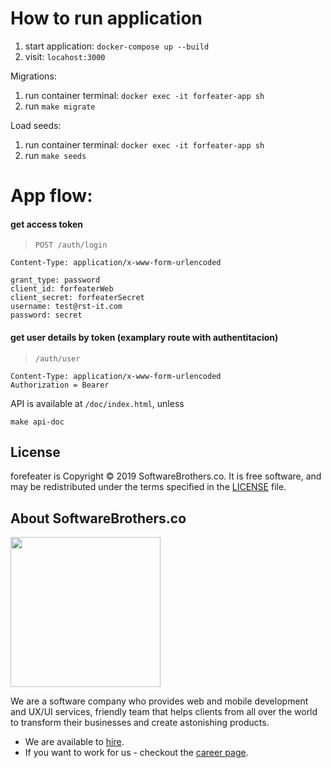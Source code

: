 # How to run application

1. start application: `docker-compose up --build`
2. visit: `locahost:3000`

Migrations:
1. run container terminal: `docker exec -it forfeater-app sh`
2. run `make migrate`

Load seeds: 
1. run container terminal: `docker exec -it forfeater-app sh`
2. run `make seeds`


# App flow:
#### get access token
> `POST /auth/login`
```
Content-Type: application/x-www-form-urlencoded

grant_type: password
client_id: forfeaterWeb
client_secret: forfeaterSecret
username: test@rst-it.com
password: secret
```
#### get user details by token (examplary route with authentitacion)
> `/auth/user`
```
Content-Type: application/x-www-form-urlencoded
Authorization = Bearer
```

API is available at `/doc/index.html`, unless
```
make api-doc
```

## License

forefeater is Copyright © 2019 SoftwareBrothers.co. It is free software, and may be redistributed under the terms specified in the [LICENSE](LICENSE) file.

## About SoftwareBrothers.co

<img src="https://softwarebrothers.co/assets/images/software-brothers-logo-full.svg" width=240>


We are a software company who provides web and mobile development and UX/UI services, friendly team that helps clients from all over the world to transform their businesses and create astonishing products.

* We are available to [hire](https://softwarebrothers.co/contact).
* If you want to work for us - checkout the [career page](https://softwarebrothers.co/career).
